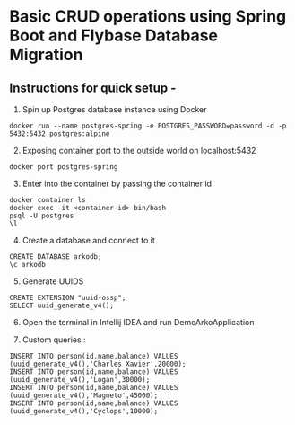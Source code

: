 # Basic CRUD operations using Spring Boot and Flybase Database Migration

## Instructions for quick setup - 
1. Spin up Postgres database instance using Docker
```
docker run --name postgres-spring -e POSTGRES_PASSWORD=password -d -p 5432:5432 postgres:alpine
```
2. Exposing container port to the outside world on localhost:5432
```
docker port postgres-spring
```
3. Enter into the container by passing the container id
```
docker container ls
docker exec -it <container-id> bin/bash
psql -U postgres
\l 
```
4. Create a database and connect to it
```
CREATE DATABASE arkodb;
\c arkodb
```
5. Generate UUIDS 
```
CREATE EXTENSION "uuid-ossp";
SELECT uuid_generate_v4();
```
6. Open the terminal in Intellij IDEA and run DemoArkoApplication

7. Custom queries :
```
INSERT INTO person(id,name,balance) VALUES (uuid_generate_v4(),'Charles Xavier',20000);
INSERT INTO person(id,name,balance) VALUES (uuid_generate_v4(),'Logan',30000);
INSERT INTO person(id,name,balance) VALUES (uuid_generate_v4(),'Magneto',45000);
INSERT INTO person(id,name,balance) VALUES (uuid_generate_v4(),'Cyclops',10000);
```





